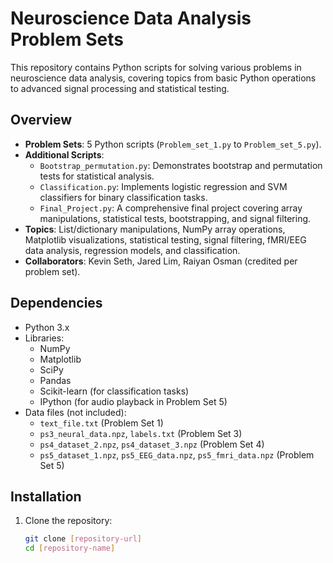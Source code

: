 # Neuroscience Data Analysis Problem Sets

This repository contains Python scripts for solving various problems in neuroscience data analysis, covering topics from basic Python operations to advanced signal processing and statistical testing.

## Overview

- **Problem Sets**: 5 Python scripts (`Problem_set_1.py` to `Problem_set_5.py`).
- **Additional Scripts**: 
  - `Bootstrap_permutation.py`: Demonstrates bootstrap and permutation tests for statistical analysis.
  - `Classification.py`: Implements logistic regression and SVM classifiers for binary classification tasks.
  - `Final_Project.py`: A comprehensive final project covering array manipulations, statistical tests, bootstrapping, and signal filtering.
- **Topics**: List/dictionary manipulations, NumPy array operations, Matplotlib visualizations, statistical testing, signal filtering, fMRI/EEG data analysis, regression models, and classification.
- **Collaborators**: Kevin Seth, Jared Lim, Raiyan Osman (credited per problem set).

## Dependencies

- Python 3.x
- Libraries:
  - NumPy
  - Matplotlib
  - SciPy
  - Pandas
  - Scikit-learn (for classification tasks)
  - IPython (for audio playback in Problem Set 5)
- Data files (not included):
  - `text_file.txt` (Problem Set 1)
  - `ps3_neural_data.npz`, `labels.txt` (Problem Set 3)
  - `ps4_dataset_2.npz`, `ps4_dataset_3.npz` (Problem Set 4)
  - `ps5_dataset_1.npz`, `ps5_EEG_data.npz`, `ps5_fmri_data.npz` (Problem Set 5)

## Installation

1. Clone the repository:
   ```bash
   git clone [repository-url]
   cd [repository-name]
